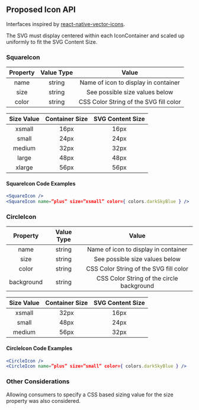 ## Proposed Icon API

Interfaces inspired by [react-native-vector-icons](https://github.com/oblador/react-native-vector-icons).

The SVG must display centered within each IconContainer and scaled up uniformly to fit the SVG Content Size.

### SquareIcon

| Property      | Value Type | Value                                  |
|:-------------:|:----------:|:--------------------------------------:|
| name          | string     | Name of icon to display in container   |
| size          | string     | See possible size values below         |
| color         | string     | CSS Color String of the SVG fill color |

| Size Value    | Container Size | SVG Content Size  |
|:-------------:|:--------------:|:-----------------:|
| xsmall        | 16px           | 16px              |
| small         | 24px           | 24px              |
| medium        | 32px           | 32px              |
| large         | 48px           | 48px              |
| xlarge        | 56px           | 56px              |

#### SquareIcon Code Examples

```jsx
<SquareIcon />
<SquareIcon name=”plus” size=”xsmall” color={ colors.darkSkyBlue } />
```

### CircleIcon

| Property      | Value Type | Value                                     |
|:-------------:|:----------:|:-----------------------------------------:|
| name          | string     | Name of icon to display in container      |
| size          | string     | See possible size values below            |
| color         | string     | CSS Color String of the SVG fill color    |
| background    | string     | CSS Color String of the circle background |

| Size Value    | Container Size | SVG Content Size  |
|:-------------:|:--------------:|:-----------------:|
| xsmall        | 32px           | 16px              |
| small         | 48px           | 24px              |
| medium        | 56px           | 32px              |

#### CircleIcon Code Examples

```jsx
<CircleIcon />
<CircleIcon name=”plus” size=”small” color={ colors.darkSkyBlue } />
```

### Other Considerations

Allowing consumers to specify a CSS based sizing value for the size property was also considered.
